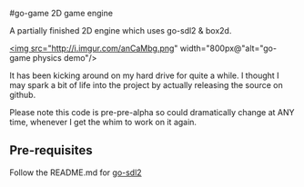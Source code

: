 #go-game 2D game engine

A partially finished 2D engine which uses go-sdl2 & box2d.

<a href="http://i.imgur.com/anCaMbg.png"><img src="http://i.imgur.com/anCaMbg.png" width="800px@"alt="go-game physics demo"/></a>

It has been kicking around on my hard drive for quite a while.  I thought I may spark a bit of life into the project by actually releasing the source on github.

Please note this code is pre-pre-alpha so could dramatically change at ANY time, whenever I get the whim to work on it again.

## Pre-requisites

Follow the README.md for [go-sdl2](https://github.com/veandco/go-sdl2/blob/master/README.md)

